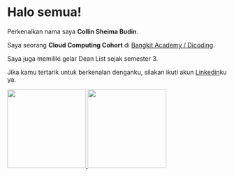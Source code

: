 # Halo semua! 

Perkenalkan nama saya **Collin Sheima Budin**.<br>

Saya seorang **Cloud Computing Cohort** di [Bangkit Academy / Dicoding](https://www.dicoding.com/).<br>

Saya juga memiliki gelar Dean List sejak semester 3.<br>

Jika kamu tertarik untuk berkenalan denganku, silakan ikuti akun [Linkedin](https://www.linkedin.com/in/collin-sheima/)ku ya.

<p align="left">
<a href="https://github.com/collinsheima">
  <img height="180em" src="https://github-readme-stats-eight-theta.vercel.app/api?username=collinsheima&show_icons=true&theme=algolia&include_all_commits=true&count_private=true"/>
  <img height="180em" src="https://github-readme-stats-eight-theta.vercel.app/api/top-langs/?username=collinsheima&layout=compact&theme=algolia"/>
</a>
</p>
